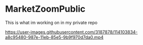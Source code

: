 
# MarketZoomPublic
This is what im working on in my private repo

https://user-images.githubusercontent.com/3187878/114103834-a8c95480-987e-11eb-85e5-9b9f970d7da0.mp4


